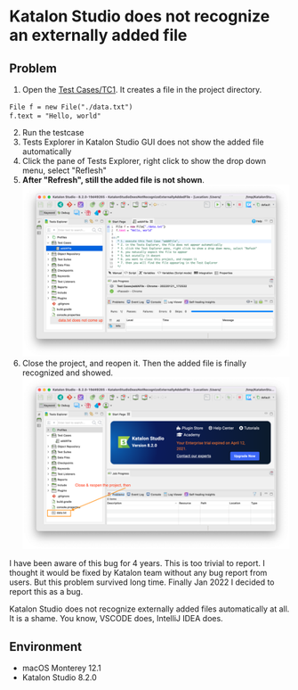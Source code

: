 # Katalon Studio does not recognize an externally added file

## Problem

1. Open the [Test Cases/TC1](Scripts/addAFile/Script1642752757717.groovy). It creates a file in the project directory.
```
File f = new File("./data.txt")
f.text = "Hello, world"
```
2. Run the testcase
3. Tests Explorer in Katalon Studio GUI does not show the added file automatically
4. Click the pane of Tests Explorer, right click to show the drop down menu, select "Reflesh"
5. **After "Refresh", still the added file is not shown**.
![Reflesh](docs/images/Refresh_does_not_show_the_file.png)
6. Close the project, and reopen it. Then the added file is finally recognized and showed.
![CloseAndReopen](docs/images/Close_and_reopen_the_project_showed_the_file.png)

I have been aware of this bug for 4 years. This is too trivial to report. I thought it would be fixed by Katalon team without any bug report from users. But this problem survived long time. Finally Jan 2022 I decided to report this as a bug. 

Katalon Studio does not recognize externally added files automatically at all. It is a shame. You know, VSCODE does, IntelliJ IDEA does.

## Environment

- macOS Monterey 12.1
- Katalon Studio 8.2.0